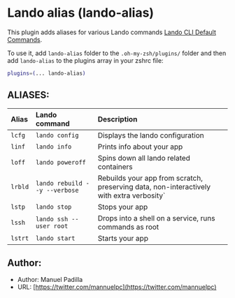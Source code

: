 # Lando alias (lando-alias)

This plugin adds aliases for various Lando commands [Lando CLI Default Commands](https://docs.lando.dev/basics/usage.html#default-commands/).

To use it, add  `lando-alias` folder to the `.oh-my-zsh/plugins/` folder and then add `lando-alias` to the plugins array in your zshrc file:

```zsh
plugins=(... lando-alias)
```

## ALIASES:

| Alias   | Lando command                 | Description                                                                              |
|:--------|:------------------------------|:-----------------------------------------------------------------------------------------|
| `lcfg`  | `lando config`                | Displays the lando configuration                                                         |
| `linf`  | `lando info`                  | Prints info about your app                                                               |
| `loff`  | `lando poweroff`              |  Spins down all lando related containers                                                 |
| `lrbld` | `lando rebuild --y --verbose` | Rebuilds your app from scratch, preserving data, non-interactively with extra verbosity` |
| `lstp`  | `lando stop`                  | Stops your app                                                                           |
| `lssh`  | `lando ssh --user root`       | Drops into a shell on a service, runs commands as root                                   |
| `lstrt` | `lando start`                 | Starts your app                                                                          |

## Author:

- Author: Manuel Padilla
- URL: [https://twitter.com/mannuelpc](https://twitter.com/mannuelpc)
